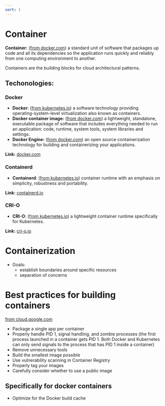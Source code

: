 ```yaml
---
sort: 1
---
```


# Container

**Container:**
([from docker.com](www.docker.com)) a standard unit of software that packages up code and all its dependencies so the application runs quickly and reliably from one computing environment to another.

Containers are the building blocks for cloud architectural patterns.

## Techonologies:

### Docker

- **Docker**: ([from kubernetes.io](www.kubernetes.io)) a software technology providing operating-system-level virtualization also known as containers.
- **Docker container image:** ([from docker.com](www.docker.com)) a lightweight, standalone, executable package of software that includes everything needed to run an application: code, runtime, system tools, system libraries and settings.
- **Docker Engine:** ([from docker.com](www.docker.com)) an open source containerization technology for building and containerizing your applications.

**Link:** [docker.com](https://docs.docker.com/engine/)

### Containerd

- **Containerd**: ([from kubernetes.io](www.kubernetes.io)) container runtime with an emphasis on simplicity, robustness and portability.

**Link:** [containerd.io](https://containerd.io/docs/)

### CRI-O

- **CRI-O**: ([from kubernetes.io](www.kubernetes.io)) a lightweight container runtime specifically for Kubernetes.

**Link:** [cri-o.io](https://cri-o.io/#what-is-cri-o)

# Containerization

- Goals:
  - establish boundaries around specific resources
  - separation of concerns

# Best practices for building containers

[from cloud.google.com](https://cloud.google.com/solutions/best-practices-for-building-containers)

- Package a single app per container
- Properly handle PID 1, signal handling, and zombie processes (the first process launched in a container gets PID 1. Both Docker and Kubernetes can only send signals to the process that has PID 1 inside a container)
- Remove unnecessary tools
- Build the smallest image possible
- Use vulnerability scanning in Container Registry
- Properly tag your images
- Carefully consider whether to use a public image


## Specifically for docker containers

- Optimize for the Docker build cache
